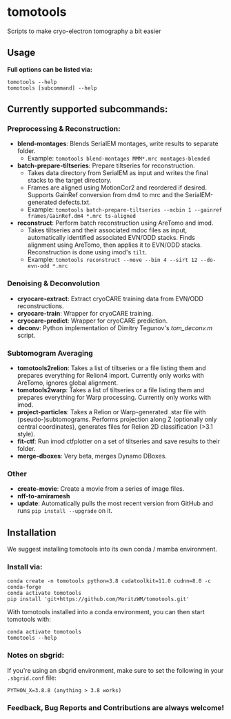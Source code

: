# tomotools
Scripts to make cryo-electron tomography a bit easier

## Usage

**Full options can be listed via:**
```
tomotools --help
tomotools [subcommand] --help
```

## Currently supported subcommands:

### Preprocessing & Reconstruction:
- **blend-montages**: Blends SerialEM montages, write results to separate folder.
  - Example: ```tomotools blend-montages MMM*.mrc montages-blended```
- **batch-prepare-tiltseries**: Prepare tiltseries for reconstruction.
  - Takes data directory from SerialEM as input and writes the final stacks to the target directory.
  - Frames are aligned using MotionCor2 and reordered if desired. Supports GainRef conversion from dm4 to mrc and the SerialEM-generated defects.txt.
  - Example: ```tomotools batch-prepare-tiltseries --mcbin 1 --gainref frames/GainRef.dm4 *.mrc ts-aligned```
- **reconstruct**: Perform batch reconstruction using AreTomo and imod.
  - Takes tiltseries and their associated mdoc files as input, automatically identified associated EVN/ODD stacks. Finds alignment using AreTomo, then applies it to EVN/ODD stacks. Reconstruction is done using imod's ```tilt```.
  - Example: ```tomotools reconstruct --move --bin 4 --sirt 12 --do-evn-odd *.mrc```

### Denoising & Deconvolution
- **cryocare-extract**: Extract cryoCARE training data from EVN/ODD reconstructions.
- **cryocare-train**: Wrapper for cryoCARE training.
- **cryocare-predict**: Wrapper for cryoCARE prediction.
- **deconv**: Python implementation of Dimitry Tegunov's _tom_deconv.m_ script.

### Subtomogram Averaging
- **tomotools2relion**: Takes a list of tiltseries or a file listing them and prepares everything for Relion4 import. Currently only works with AreTomo, ignores global alignment.
- **tomotools2warp**: Takes a list of tiltseries or a file listing them and prepares everything for Warp processing. Currently only works with imod.
- **project-particles**: Takes a Relion or Warp-generated .star file with (pseudo-)subtomograms. Performs projection along Z (optionally only central coordinates), generates files for Relion 2D classification (>3.1 style).
- **fit-ctf**: Run imod ctfplotter on a set of tiltseries and save results to their folder.
- **merge-dboxes**: Very beta, merges Dynamo DBoxes.

### Other
- **create-movie**: Create a movie from a series of image files.
- **nff-to-amiramesh**
- **update**: Automatically pulls the most recent version from GitHub and runs ```pip install --upgrade``` on it.

## Installation
We suggest installing tomotools into its own conda / mamba environment.

### Install via:
```
conda create -n tomotools python=3.8 cudatoolkit=11.0 cudnn=8.0 -c conda-forge
conda activate tomotools
pip install 'git+https://github.com/MoritzWM/tomotools.git'
```
With tomotools installed into a conda environment, you can then start tomotools with:
```
conda activate tomotools
tomotools --help
```
### Notes on sbgrid:
If you're using an sbgrid environment, make sure to set the following in your ```.sbgrid.conf``` file:

```
PYTHON_X=3.8.8 (anything > 3.8 works)  
```

### Feedback, Bug Reports and Contributions are always welcome!
